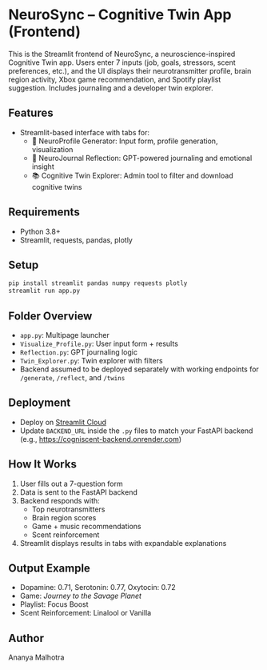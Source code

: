 # NeuroSync – Cognitive Twin App (Frontend)

This is the Streamlit frontend of NeuroSync, a neuroscience-inspired Cognitive Twin app. Users enter 7 inputs (job, goals, stressors, scent preferences, etc.), and the UI displays their neurotransmitter profile, brain region activity, Xbox game recommendation, and Spotify playlist suggestion. Includes journaling and a developer twin explorer.

## Features
- Streamlit-based interface with tabs for:
  - 🧬 NeuroProfile Generator: Input form, profile generation, visualization
  - 📓 NeuroJournal Reflection: GPT-powered journaling and emotional insight
  - 📚 Cognitive Twin Explorer: Admin tool to filter and download cognitive twins

## Requirements
- Python 3.8+
- Streamlit, requests, pandas, plotly

## Setup
```bash
pip install streamlit pandas numpy requests plotly
streamlit run app.py
```

## Folder Overview
- `app.py`: Multipage launcher
- `Visualize_Profile.py`: User input form + results
- `Reflection.py`: GPT journaling logic
- `Twin_Explorer.py`: Twin explorer with filters
- Backend assumed to be deployed separately with working endpoints for `/generate`, `/reflect`, and `/twins`

## Deployment
- Deploy on [Streamlit Cloud](https://share.streamlit.io/)
- Update `BACKEND_URL` inside the `.py` files to match your FastAPI backend (e.g., https://cogniscent-backend.onrender.com)

## How It Works
1. User fills out a 7-question form
2. Data is sent to the FastAPI backend
3. Backend responds with:
   - Top neurotransmitters
   - Brain region scores
   - Game + music recommendations
   - Scent reinforcement
4. Streamlit displays results in tabs with expandable explanations

## Output Example
- Dopamine: 0.71, Serotonin: 0.77, Oxytocin: 0.72
- Game: *Journey to the Savage Planet*
- Playlist: Focus Boost
- Scent Reinforcement: Linalool or Vanilla

## Author
Ananya Malhotra
